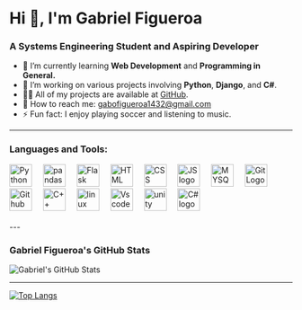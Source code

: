# Hi 👋, I'm Gabriel Figueroa

### A Systems Engineering Student and Aspiring Developer

- 🌱 I’m currently learning **Web Development** and **Programming in General.**
- 🔭 I’m working on various projects involving **Python**, **Django**, and **C#**.
- 👨‍💻 All of my projects are available at [GitHub](https://github.com/GaboDevv).
- 💬 How to reach me: [gabofigueroa1432@gmail.com](mailto:gabofigueroa1432@gmail.com)
- ⚡ Fun fact: I enjoy playing soccer and listening to music.


---


<h3 align="left">Languages and Tools:</h3>
<div align="left">
          <img src="https://cdn.jsdelivr.net/gh/devicons/devicon@latest/icons/python/python-original.svg" height="40" alt="Python Logo" />
          <img width="12"/>
          <img src="https://cdn.jsdelivr.net/gh/devicons/devicon@latest/icons/pandas/pandas-original-wordmark.svg" height="40" alt="pandas logo" />
          <img width="12"/>
          <img src="https://cdn.jsdelivr.net/gh/devicons/devicon@latest/icons/flask/flask-original.svg" height="40" alt="Flask Logo"/>
          <img width="12"/>
          <img src="https://cdn.jsdelivr.net/gh/devicons/devicon@latest/icons/html5/html5-original.svg" height="40" alt="HTML logo" />
          <img width="12"/>
          <img src="https://cdn.jsdelivr.net/gh/devicons/devicon@latest/icons/css3/css3-original.svg" height="40" alt="CSS logo"/>
          <img width="12"/>
          <img src="https://cdn.jsdelivr.net/gh/devicons/devicon@latest/icons/javascript/javascript-original.svg" height="40" alt="JS logo" />
          <img width="12"/>
          <img src="https://cdn.jsdelivr.net/gh/devicons/devicon@latest/icons/mysql/mysql-original-wordmark.svg"  height="40" alt="MYSQL logo"/>
          <img width="12"/>
          <img src="https://cdn.jsdelivr.net/gh/devicons/devicon@latest/icons/git/git-original.svg" height="40" alt="Git Logo"/>
          <img width="12"/>
          <img src="https://cdn.jsdelivr.net/gh/devicons/devicon@latest/icons/github/github-original.svg" height="40" alt="Github logo" />
          <img width="12"/>
          <img src="https://cdn.jsdelivr.net/gh/devicons/devicon@latest/icons/cplusplus/cplusplus-original.svg" height=40 alt="C++ Logo"/>
          <img width="12"/>                    
          <img src="https://cdn.jsdelivr.net/gh/devicons/devicon@latest/icons/linux/linux-original.svg" height="40" alt="linux logo" />
          <img width="12" />
          <img src="https://cdn.jsdelivr.net/gh/devicons/devicon@latest/icons/vscode/vscode-original.svg" height="40" alt="Vscode Logo" />
          <img width="12"/>
          <img src="https://cdn.jsdelivr.net/gh/devicons/devicon@latest/icons/unity/unity-original.svg" height="40" alt="unity logo" />
          <img width="12"/>                  
          <img src="https://cdn.jsdelivr.net/gh/devicons/devicon@latest/icons/csharp/csharp-original.svg" height="40" alt="C# logo" />
          <img width="12"/>
          
 </div>
<br/>         
---

### Gabriel Figueroa's GitHub Stats

![Gabriel's GitHub Stats](https://github-readme-stats.vercel.app/api?username=GaboDevv&show_icons=true&theme=radical)

---

[![Top Langs](https://github-readme-stats.vercel.app/api/top-langs/?username=GaboDevv&layout=compact)](https://github.com/anuraghazra/github-readme-stats)
